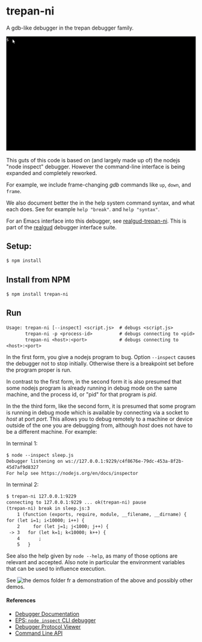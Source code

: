 # trepan-ni

A gdb-like debugger in the trepan debugger family.

![trepan-ni example](demo/help-session.gif)

This guts of this code is based on (and largely made up of) the nodejs
"node inspect" debugger. However the command-line interface is being
expanded and completely reworked.

For example, we include frame-changing _gdb_ commands like `up`,
`down`, and `frame`.

We also document better the in the help system command syntax, and
what each does. See for example `help "break"`. and `help "syntax"`.

For an Emacs interface into this debugger, see
[realgud-trepan-ni](https://github.com/realgud/realgud-trepan-ni).
This is part of the [realgud](https://github.com/realgud/realgud)
debugger interface suite.

## Setup:
```bash
$ npm install
```

## Install from NPM
```bash
$ npm install trepan-ni
```

## Run

```
Usage: trepan-ni [--inspect] <script.js>  # debugs <script.js>
       trepan-ni -p <process-id>          # debugs connecting to <pid>
       trepan-ni <host>:<port>            # debugs connecting to <host>:<port>
```

In the first form, you give a nodejs program to bug.  Option
`--inspect` causes the debugger not to stop initially. Otherwise there
is a breakpoint set before the program proper is run.

In contrast to the first form, in the second form it is also presumed
that some nodejs program is already running in debug mode on the same
machine, and the process id, or "pid" for that program is _pid_.

In the the third form, like the second form, it is presumed that some
program is running in debug mode which is available by connecting via
a socket to _host_ at port _port_. This allows you to debug remotely
to a machine or device outside of the one you are debugging from,
although _host_ does not have to be a different machine. For example:

In terminal 1:
```console
$ node --inspect sleep.js
Debugger listening on ws://127.0.0.1:9229/c4f8676e-79dc-453a-8f2b-45d7af9d8327
For help see https://nodejs.org/en/docs/inspector
```

In terminal 2:
```console
$ trepan-ni 127.0.0.1:9229
connecting to 127.0.0.1:9229 ... ok(trepan-ni) pause
(trepan-ni) break in sleep.js:3
    1 (function (exports, require, module, __filename, __dirname) { for (let i=1; i<10000; i++) {
    2     for (let j=1; j<1000; j++) {
 -> 3 	for (let k=1; k<10000; k++) {
    4 	    ;
    5 	}
```

See also the help given by `node --help`, as many of those options are
relevant and accepted.  Also note in particular the environment
variables that can be used to influence execution.

See ![the demos folder](https://github.com/rocky/trepan-ni/tree/master/demo) fr a demonstration of the above and possibly other demos.


#### References

* [Debugger Documentation](https://nodejs.org/api/debugger.html)
* [EPS: `node inspect` CLI debugger](https://github.com/nodejs/node-eps/pull/42)
* [Debugger Protocol Viewer](https://chromedevtools.github.io/debugger-protocol-viewer/)
* [Command Line API](https://developers.google.com/web/tools/chrome-devtools/debug/command-line/command-line-reference?hl=en)
